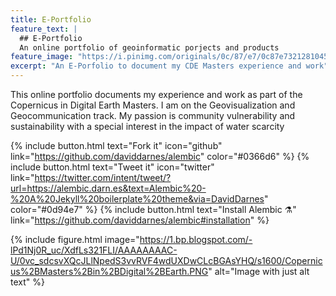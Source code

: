 ```yaml
---
title: E-Portfolio
feature_text: |
  ## E-Portfolio
  An online portfolio of geoinformatic porjects and products
feature_image: "https://i.pinimg.com/originals/0c/87/e7/0c87e73212810452c8fea3ac45b3c4d3.png"
excerpt: "An E-Porfolio to document my CDE Masters experience and work"
---
```


This online portfolio documents my experience and work as part of the Copernicus in Digital Earth Masters. I am on the Geovisualization and Geocommunication track. My passion is community vulnerability and sustainability with a special interest in the impact of water scarcity

{% include button.html text="Fork it" icon="github" link="https://github.com/daviddarnes/alembic" color="#0366d6" %} {% include button.html text="Tweet it" icon="twitter" link="https://twitter.com/intent/tweet/?url=https://alembic.darn.es&text=Alembic%20-%20A%20Jekyll%20boilerplate%20theme&via=DavidDarnes" color="#0d94e7" %} {% include button.html text="Install Alembic ⚗️" link="https://github.com/daviddarnes/alembic#installation" %}

{% include figure.html image="https://1.bp.blogspot.com/-lPd1Nj0R_uc/XdfLs321FLI/AAAAAAAAC-U/0vc_sdcsvXQcJLlNpedS3vvRVF4wdUXDwCLcBGAsYHQ/s1600/Copernicus%2BMasters%2Bin%2BDigital%2BEarth.PNG" alt="Image with just alt text" %}


